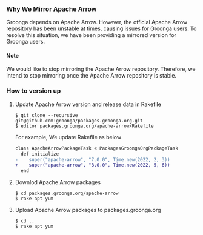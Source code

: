 ### Why We Mirror Apache Arrow

Groonga depends on Apache Arrow.
However, the official Apache Arrow repository has been unstable at times, causing issues for Groonga users.
To resolve this situation, we have been providing a mirrored version for Groonga users.

#### Note

We would like to stop mirroring the Apache Arrow repository.
Therefore, we intend to stop mirroring once the Apache Arrow repository is stable.

### How to version up

1. Update Apache Arrow version and release data in Rakefile

   ```console
   $ git clone --recursive git@github.com:groonga/packages.groonga.org.git
   $ editor packages.groonga.org/apache-arrow/Rakefile
   ```

   For example, We update Rakefile as below

   ```diff
   class ApacheArrowPackageTask < PackagesGroongaOrgPackageTask
	 def initialize
   -    super("apache-arrow", "7.0.0", Time.new(2022, 2, 3))
   +    super("apache-arrow", "8.0.0", Time.new(2022, 5, 6))
	 end
   ```

2. Downlod Apache Arrow packages

   ```console
   $ cd packages.groonga.org/apache-arrow
   $ rake apt yum
   ```

3. Upload Apache Arrow packages to packages.groonga.org

   ```console
   $ cd ..
   $ rake apt yum
   ```
